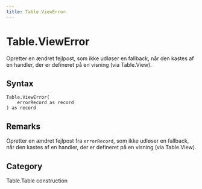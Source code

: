 ```yaml
---
title: Table.ViewError
---
```


# Table.ViewError


Opretter en ændret fejlpost, som ikke udløser en fallback, når den kastes af en handler, der er defineret på en visning (via Table.View).


## Syntax

```powerquery
Table.ViewError(
    errorRecord as record
) as record
```


## Remarks

Opretter en ændret fejlpost fra <code>errorRecord</code>, som ikke udløser en fallback, når den kastes af en handler, der er defineret på en visning (via Table.View).



## Category
Table.Table construction
